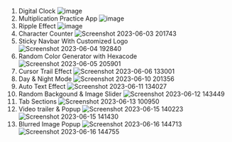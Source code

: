 1. Digital Clock
![image](https://github.com/bestcoolestp/HTML-CSS-JS-Projects-Beginner-Level-/assets/108534975/2bcd5d8f-8fdd-412e-89d1-cd88ab15f240)
2. Multiplication Practice App
![image](https://github.com/bestcoolestp/HTML-CSS-JS-Projects-Beginner-Level-/assets/108534975/5d2b91c3-330c-44dc-b566-276b41fd82eb)
3. Ripple Effect
![image](https://github.com/bestcoolestp/HTML-CSS-JS-Projects-Beginner-Level-/assets/108534975/5a596bc6-9787-4630-ac88-ca68e5cad2da)
4. Character Counter
![Screenshot 2023-06-03 201743](https://github.com/bestcoolestp/HTML-CSS-JS-Projects-Beginner-Level-/assets/108534975/e09fde16-57a6-45e4-97b8-36e1f613ca36)
5. Sticky Navbar With Customized Logo
![Screenshot 2023-06-04 192840](https://github.com/bestcoolestp/HTML-CSS-JS-Projects-Beginner-Level-/assets/108534975/105db61f-4b41-410b-ac54-2bd8bc039a24)
6. Random Color Generator with Hexacode
![Screenshot 2023-06-05 205901](https://github.com/bestcoolestp/HTML-CSS-JS-Projects-Beginner-Level-/assets/108534975/e8f1f084-9a9b-426b-b48f-8287c8b9f750)
7. Cursor Trail Effect
![Screenshot 2023-06-06 133001](https://github.com/bestcoolestp/HTML-CSS-JS-Projects-Beginner-Level-/assets/108534975/8524f23b-1007-4150-ac92-d09ffd8d4566)
8. Day & Night Mode
![Screenshot 2023-06-10 201356](https://github.com/bestcoolestp/HTML-CSS-JS-Projects-Beginner-Level-/assets/108534975/16c60c64-feee-444d-9c84-fb88e8cfb4da)
9. Auto Text Effect
![Screenshot 2023-06-11 134027](https://github.com/bestcoolestp/HTML-CSS-JS-Projects-Beginner-Level-/assets/108534975/982dd66b-0225-4ddc-9ad8-ccad33b6043e)
10. Random Backgound & Image Slider
![Screenshot 2023-06-12 143449](https://github.com/bestcoolestp/HTML-CSS-JS-Projects-Beginner-Level-/assets/108534975/be62bf6a-d720-48d7-8379-72aae1a6c388)
11. Tab Sections
![Screenshot 2023-06-13 100950](https://github.com/bestcoolestp/HTML-CSS-JS-Projects-Beginner-Level-/assets/108534975/6d1745a6-a0e5-4886-abd3-3e58b77821fb)
12. Video trailer & Popup
![Screenshot 2023-06-15 140223](https://github.com/bestcoolestp/HTML-CSS-JS-Projects-Beginner-Level-/assets/108534975/56a7a7ed-6784-41ab-9623-0dd563115abf)
![Screenshot 2023-06-15 141430](https://github.com/bestcoolestp/HTML-CSS-JS-Projects-Beginner-Level-/assets/108534975/3a2c48bb-23be-4caf-8582-d06a773d4f6e)
13. Blurred Image Popup
![Screenshot 2023-06-16 144713](https://github.com/bestcoolestp/HTML-CSS-JS-Projects-Beginner-Level-/assets/108534975/3fd73074-8258-4fcd-9d6c-ca3d16d8dc62)
![Screenshot 2023-06-16 144755](https://github.com/bestcoolestp/HTML-CSS-JS-Projects-Beginner-Level-/assets/108534975/4a2b978b-f35c-4633-b03f-2bf26bf144b7)





